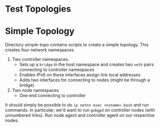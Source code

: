 Test Topologies
===============

# Simple Topology

Directory simple-topo contains scripts to create a simple topology. This creates four network namespaces
1. Two controller namespaces.
   - Sets up a `bridge` in the host namespace and creates two `veth` pairs connecting to controller namespaces
   - Enables IPv6 on these interfaces assign link local addresses
   - Adds two interfaces for connecting to nodes (might be through a bridge)
2. Two node namespaces
   - One end connecting to controller


It should simply be possible to do `ip netns exec <nsname> bash` and run commands. In particular, we'd want to run `gobgpd` on controller nodes (with unnumbered links). Run node agent and controller agent on our respective nodes.


